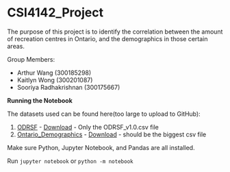 # CSI4142_Project
The purpose of this project is to identify the correlation between the amount of recreation centres in Ontario, and the demographics in those certain areas.

Group Members:
 - Arthur Wang (300185298)
 - Kaitlyn Wong (300201087)
 - Sooriya Radhakrishnan (300175667)

**Running the Notebook**

The datasets used can be found here(too large to upload to GitHub):
1. [ODRSF](https://www.statcan.gc.ca/en/lode/databases/odrsf) - [Download](https://www150.statcan.gc.ca/n1/en/pub/21-26-0002/2021001/ODRSF_v1.0.zip) - Only the ODRSF_v1.0.csv file
3. [Ontario_Demographics](https://www12.statcan.gc.ca/census-recensement/2021/dp-pd/prof/details/download-telecharger.cfm?Lang=E) - [Download](https://www12.statcan.gc.ca/census-recensement/2021/dp-pd/prof/details/download-telecharger/comp/GetFile.cfm?Lang=E&FILETYPE=CSV&GEONO=021) - should be the biggest csv file

Make sure Python, Jupyter Notebook, and Pandas are all installed.

Run `jupyter notebook` or `python -m notebook`
